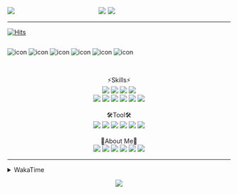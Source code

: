 
  
<p align="center">
<img src="https://capsule-render.vercel.app/api?type=Waving&color=timeGradient&height=300&section=header&text=Backend%20Developer&fontSize=90&fontAlignY=30&desc=It's%20My%20World!&descSize=40"/>

<img src="http://mazassumnida.wtf/api/v2/generate_badge?boj=keinetwork" style="float: left;  width: 40%; max-height=100%;"/>
<img src="https://github-readme-stats.vercel.app/api?username=keinetwork&hide=stars&count_private=true&show_icons=true&theme=radical&bg_color=DEG,7F7FD5,86A8E7,91eae4&title_color=fff&text_color=fff" style="float: right;  width: 55%; max-height=100%;"/>
</p>

<!--![Top Langs](https://github-readme-stats.vercel.app/api/top-langs/?username=keinetwork)-->
<!--![김영석's wakatime stats](https://github-readme-stats.vercel.app/api/wakatime?username=keinetwork)-->
---
[![Hits](https://hits.seeyoufarm.com/api/count/incr/badge.svg?url=https%3A%2F%2Fgithub.com%2Fkeinetwork%2Fkeinetwork&count_bg=%2379C83D&title_bg=%23555555&icon=&icon_color=%23E7E7E7&title=hits&edge_flat=false)](https://hits.seeyoufarm.com)

<div style="display: flex; align-items: flex-start;">
<p align="center">
<img src="https://techstack-generator.vercel.app/java-icon.svg" alt="icon" width="65" height="65" />
<img src="https://techstack-generator.vercel.app/js-icon.svg" alt="icon" width="65" height="65" />
<img src="https://techstack-generator.vercel.app/github-icon.svg" alt="icon" width="65" height="65" />
<img src="https://techstack-generator.vercel.app/mysql-icon.svg" alt="icon" width="65" height="65" />
<img src="https://techstack-generator.vercel.app/python-icon.svg" alt="icon" width="65" height="65" />
<img src="https://techstack-generator.vercel.app/prettier-icon.svg" alt="icon" width="65" height="65" />
</p>
</div>

<p align="center">
<br>⚡Skills⚡<br>
<img src="https://img.shields.io/badge/Java-007396?style=flat-square&logo=Java&logoColor=white" />
<img src="https://img.shields.io/badge/Spring-6DB33F?style=flat-square&logo=Spring&logoColor=white" />
<img src="https://img.shields.io/badge/Spring Boot-6DB33F?style=flat-square&logo=SpringBoot&logoColor=white" />
<img src="https://img.shields.io/badge/Python-3776AB?style=flat-square&logo=Python&logoColor=white" /><br>
<img src="https://img.shields.io/badge/Mysql-4479A1?style=flat-square&logo=Mysql&logoColor=white" />
<img src="https://img.shields.io/badge/MariaDB-003545?style=flat-square&logo=MariaDB&logoColor=white" />
<img src="https://img.shields.io/badge/Oracle-F80000?style=flat-square&logo=Oracle&logoColor=white" />
<img src="https://img.shields.io/badge/HTML5-E34F26?style=flat-square&logo=HTML5&logoColor=white" />
<img src="https://img.shields.io/badge/CSS3-1572B6?style=flat-square&logo=CSS3&logoColor=white" />
<img src="https://img.shields.io/badge/Javascript-F7DF1E?style=flat-square&logo=Javascript&logoColor=black" />
<br><br>🛠️Tool🛠️ <br>
<img src="https://img.shields.io/badge/Git-F05032?style=flat-square&logo=Git&logoColor=white" />
<img src="https://img.shields.io/badge/Github-181717?style=flat-square&logo=Github&logoColor=white" />
<img src="https://img.shields.io/badge/Eclipse-2C2255?style=flat-square&logo=Eclipse&logoColor=white" />
<img src="https://img.shields.io/badge/IntelliJ IDEA-000000?style=flat-square&logo=IntelliJIDEA&logoColor=white" />
<img src="https://img.shields.io/badge/Visual Studio Code-007ACC?style=flat-square&logo=VisualStudioCode&logoColor=white" />
<img src="https://img.shields.io/badge/Slack-4A154B?style=flat-square&logo=Slack&logoColor=white" />
<br><br>🥳About Me🥳<br>
<img src="https://img.shields.io/badge/Gmail-EA4335?style=flat-square&logo=Gmail&logoColor=white" />
<img src="https://img.shields.io/badge/KakaoTalk-FFCD00?style=flat-square&logo=KakaoTalk&logoColor=white" />
<img src="https://img.shields.io/badge/Telegram-26A5E4?style=flat-square&logo=Telegram&logoColor=white" />
<img src="https://img.shields.io/badge/Velog-20C997?style=flat-square&logo=Velog&logoColor=white" />
<img src="https://img.shields.io/badge/Notion-000000?style=flat-square&logo=Notion&logoColor=white" />
<img src="https://img.shields.io/badge/Instagram-E4405F?style=flat-square&logo=Instagram&logoColor=white" />
</p>

---

<details>
<summary>WakaTime</summary>
<div markdown="1">

<!--START_SECTION:waka-->
![Code Time](http://img.shields.io/badge/Code%20Time-294%20hrs%2053%20mins-blue)

![Profile Views](http://img.shields.io/badge/Profile%20Views-1-blue)

**저는 아침형 인간이에요. 🐤** 

```text
🌞 아침         56 commits     ████░░░░░░░░░░░░░░░░░░░░░   18.18% 
🌆 낮　         129 commits    ██████████░░░░░░░░░░░░░░░   41.88% 
🌃 저녁         118 commits    █████████░░░░░░░░░░░░░░░░   38.31% 
🌙 밤　         5 commits      ░░░░░░░░░░░░░░░░░░░░░░░░░   1.62%

```
📅 **제가 가장 생산적인 날은 화요일이에요.** 

```text
월요일          41 commits     ███░░░░░░░░░░░░░░░░░░░░░░   13.31% 
화요일          69 commits     █████░░░░░░░░░░░░░░░░░░░░   22.4% 
수요일          50 commits     ████░░░░░░░░░░░░░░░░░░░░░   16.23% 
목요일          32 commits     ██░░░░░░░░░░░░░░░░░░░░░░░   10.39% 
금요일          65 commits     █████░░░░░░░░░░░░░░░░░░░░   21.1% 
토요일          14 commits     █░░░░░░░░░░░░░░░░░░░░░░░░   4.55% 
일요일          37 commits     ███░░░░░░░░░░░░░░░░░░░░░░   12.01%

```


📊 **저는 이번주를 이렇게 시간을 보냈어요.** 

```text
⌚︎ Timezone: Asia/Seoul

💬 프로그래밍 언어들: 
Java                     41 hrs 10 mins      ██████████████████░░░░░░░   73.93% 
Groovy                   2 hrs 57 mins       █░░░░░░░░░░░░░░░░░░░░░░░░   5.32% 
JavaScript               2 hrs 21 mins       █░░░░░░░░░░░░░░░░░░░░░░░░   4.24% 
HTML                     1 hr 44 mins        ░░░░░░░░░░░░░░░░░░░░░░░░░   3.14% 
YAML                     1 hr 42 mins        ░░░░░░░░░░░░░░░░░░░░░░░░░   3.07%

🔥 에디터들: 
Eclipse                  26 hrs 55 mins      ████████████░░░░░░░░░░░░░   49.55% 
IntelliJ                 25 hrs 37 mins      ███████████░░░░░░░░░░░░░░   47.16% 
VS Code                  1 hr 47 mins        ░░░░░░░░░░░░░░░░░░░░░░░░░   3.29%

🐱‍💻 프로젝트들: 
FinalToyProject          25 hrs 51 mins      ███████████░░░░░░░░░░░░░░   46.74% 
fastcampus               21 hrs 33 mins      █████████░░░░░░░░░░░░░░░░   38.96% 
TIL                      5 hrs 30 mins       ██░░░░░░░░░░░░░░░░░░░░░░░   9.95% 
AWSWeb                   1 hr 36 mins        ░░░░░░░░░░░░░░░░░░░░░░░░░   2.89% 
sp-fastcampus-spring-sec 21 mins             ░░░░░░░░░░░░░░░░░░░░░░░░░   0.64%

💻 운영 체제들: 
Windows                  54 hrs 20 mins      █████████████████████████   100.0%

```

**저는 주로 Java 언어를 사용해요.** 

```text
Java                     3 repos             █████████████████████████   100.0%

```


**타임라인**

![Chart not found](https://raw.githubusercontent.com/keinetwork/keinetwork/main/charts/bar_graph.png) 


 Last Updated on 14/08/2022 18:45:58 UTC
<!--END_SECTION:waka-->
</div>
</details>
<p align="center">
<img src="https://capsule-render.vercel.app/api?section=footer&type=waving&color=timeGradient" />
</p>
